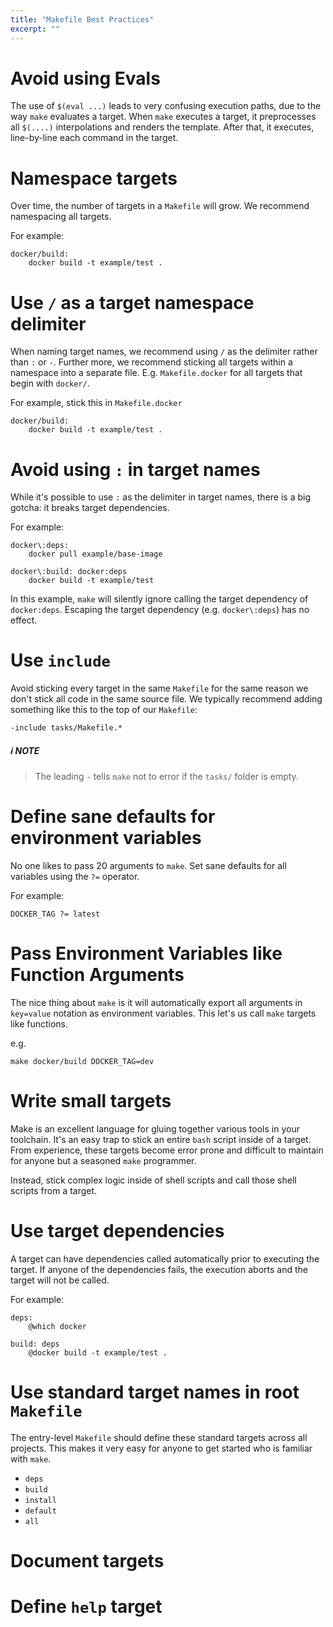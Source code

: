 ```yaml
---
title: "Makefile Best Practices"
excerpt: ""
---
```

# Avoid using Evals

The use of `$(eval ...)` leads to very confusing execution paths, due to the way `make` evaluates a target. When `make` executes a target, it preprocesses all `$(....)` interpolations and renders the template. After that, it executes, line-by-line each command in the target. 

# Namespace targets
Over time, the number of targets in a `Makefile` will grow. We recommend namespacing all targets.

For example:
```
docker/build:
    docker build -t example/test .
```

# Use `/` as a target namespace delimiter

When naming target names, we recommend using `/` as the delimiter rather than `:` or `-`. Further more, we recommend sticking all targets within a namespace into a separate file. E.g. `Makefile.docker` for all targets that begin with `docker/`.

For example, stick this in `Makefile.docker`
```
docker/build:
    docker build -t example/test .
```


# Avoid using `:` in target names

While it's possible to use `:` as the delimiter in target names, there is a big gotcha: it breaks target dependencies.

For example:
```
docker\:deps:
    docker pull example/base-image

docker\:build: docker:deps
    docker build -t example/test
```

In this example, `make` will silently ignore calling the target dependency of `docker:deps`. Escaping the target dependency (e.g. `docker\:deps`) has no effect.
  
# Use `include`

Avoid sticking every target in the same `Makefile` for the same reason we don't stick all code in the same source file. We typically recommend adding something like this to the top of our `Makefile`:

```
-include tasks/Makefile.*
```


##### :information_source: NOTE
> The leading `-` tells `make` not to error if the `tasks/` folder is empty.

# Define sane defaults for environment variables

No one likes to pass 20 arguments to `make`. Set sane defaults for all variables using the `?=` operator.

For example:
```
DOCKER_TAG ?= latest
```

#  Pass Environment Variables like Function Arguments

The nice thing about `make` is it will automatically export all arguments in `key=value` notation as environment variables. This let's us call `make` targets like functions.

e.g.
```
make docker/build DOCKER_TAG=dev
```

# Write small targets

Make is an excellent language for gluing together various tools in your toolchain. It's an easy trap to stick an entire `bash` script inside of a target. From experience, these targets become error prone and difficult to maintain for anyone but a seasoned `make` programmer.

Instead, stick complex logic inside of shell scripts and call those shell scripts from a target.

# Use target dependencies

A target can have dependencies called automatically prior to executing the target. If anyone of the dependencies fails, the execution aborts and the target will not be called.

For example:
```
deps:
    @which docker

build: deps
    @docker build -t example/test .
```

# Use standard target names in root `Makefile`

The entry-level `Makefile` should define these standard targets across all projects. This makes it very easy for anyone to get started who is familiar with `make`.

* `deps`
* `build`
* `install`
* `default`
* `all`

# Document targets

# Define `help` target
